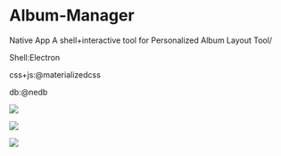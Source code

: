 # Album-Manager
Native App A shell+interactive tool for Personalized Album Layout Tool/

Shell:Electron 

css+js:@materializedcss

db:@nedb

![](part1.gif)

![](part2.gif)

![](part3.gif)
